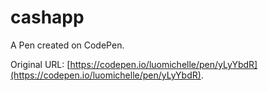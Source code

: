 # cashapp

A Pen created on CodePen.

Original URL: [https://codepen.io/luomichelle/pen/yLyYbdR](https://codepen.io/luomichelle/pen/yLyYbdR).

